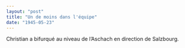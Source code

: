 ```yaml
---
layout: "post"
title: "Un de moins dans l'équipe"
date: "1945-05-23"
---
```


Christian a bifurqué au niveau de l’Aschach en direction de Salzbourg.


<div class="histoire"></div>

<div class="commentaire"></div>